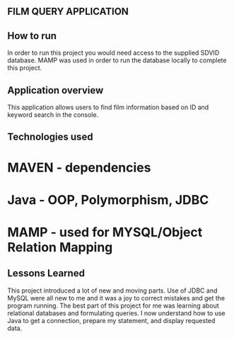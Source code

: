 ## FILM QUERY APPLICATION

## How to run

  In order to run this project you would need access to the supplied SDVID database.  MAMP was used in order to run the database locally to complete this project.

## Application overview

  This application allows users to find film information based on ID and keyword search in the console.

## Technologies used
  # MAVEN - dependencies
  # Java - OOP, Polymorphism, JDBC 
  # MAMP - used for MYSQL/Object Relation Mapping

## Lessons Learned
  This project introduced a lot of new and moving parts.  Use of JDBC and MySQL were all new to me and it was a joy to correct mistakes and get the program running.  The best part of this project for me was learning about relational databases and formulating queries.  I now understand how to use Java to get a connection, prepare my statement, and display requested data.
